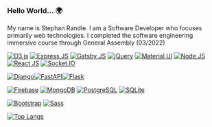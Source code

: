 ### Hello World... 🌍

My name is Stephan Randle. I am a Software Developer who focuses primarily web technologies. I completed the software engineering immersive course through General Assembly (03/2022)

[![D3.js](https://img.shields.io/badge/D3-JS-F9A03C?style=flat-square&logo=d3dotjs)](https://github.com/d3/d3/wiki) [![Express JS](https://img.shields.io/badge/Express-JS-white?style=flat-square&logo=express)](http://expressjs.com/en/5x/api.html) [![Gatsby JS](https://img.shields.io/badge/Gatsby-JS-6522B0?style=flat-square&logo=gatsby)](https://www.gatsbyjs.com/docs/) [![jQuery](https://img.shields.io/badge/jQuery-JS-0868AC?style=flat-square&logo=jquery)](https://api.jquery.com) [![Material UI](https://img.shields.io/badge/Material%20UI-JS-007FFF?style=flat-square&logo=mui)](https://mui.com/getting-started/installation/) [![Node JS](https://img.shields.io/badge/Node-JS-83CD29?style=flat-square&logo=nodedotjs)](https://nodejs.org/api/) [![React JS](https://img.shields.io/badge/React-JS-61DAFB?style=flat-square&logo=react)](https://reactjs.org/docs/getting-started.html) [![Socket.IO](https://img.shields.io/badge/Socket.IO-JS-black?style=flat-square&logo=socketdotio)](https://socket.io/docs/v4/)

[![Django](https://img.shields.io/badge/Django-PY-0F422D?style=flat-square&logo=django)](https://docs.djangoproject.com/en/4.0/)[![FastAPI](https://img.shields.io/badge/FastAPI-PY-009688?style=flat-square&logo=fastapi)](https://fastapi.tiangolo.com)[![Flask](https://img.shields.io/badge/Flask-PY-white?style=flat-square&logo=flask)](https://flask.palletsprojects.com/en/2.0.x/)

[![Firebase](https://img.shields.io/badge/Firebase-DB-FFCA28?style=flat-square&logo=firebase)](https://firebase.google.com/docs/) [![MongoDB](https://img.shields.io/badge/Mongo-DB-47A248?style=flat-square&logo=mongodb)](https://docs.mongodb.com) [![PostgreSQL](https://img.shields.io/badge/PostgreSQL-DB-4169E1?style=flat-square&logo=postgresql)](https://www.postgresql.org/docs/current/) [![SQLite](https://img.shields.io/badge/SQLite-DB-1175C5?style=flat-square&logo=sqlite)](https://sqlite.org/docs.html)

[![Bootstrap](https://img.shields.io/badge/Bootstrap-CSS-7952B3?style=flat-square&logo=bootstrap)](https://getbootstrap.com/docs/) [![Sass](https://img.shields.io/badge/Sass-CSS-CC6699?style=flat-square&logo=sass)](https://sass-lang.com/documentation)

[![Top Langs](https://github-readme-stats.vercel.app/api/top-langs/?username=stephansama&theme=github_dark&show_icons=true&layout=compact)](https://github.com/stephansama)

<!--
**stephansama/stephansama** is a ✨ _special_ ✨ repository because its `README.md` (this file) appears on your GitHub profile.

Here are some ideas to get you started:

- 🔭 I’m currently working on ...
- 🌱 I’m currently learning ...
- 👯 I’m looking to collaborate on ...
- 🤔 I’m looking for help with ...
- 💬 Ask me about ...
- 📫 How to reach me: ...
- 😄 Pronouns: ...
- ⚡ Fun fact: ...
-->
